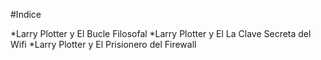 
#Indice

*Larry Plotter y El Bucle Filosofal
*Larry Plotter y El La Clave Secreta del Wifi
*Larry Plotter y El Prisionero del Firewall

